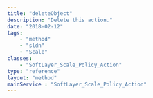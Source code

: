 ```yaml
---
title: "deleteObject"
description: "Delete this action."
date: "2018-02-12"
tags:
    - "method"
    - "sldn"
    - "Scale"
classes:
    - "SoftLayer_Scale_Policy_Action"
type: "reference"
layout: "method"
mainService : "SoftLayer_Scale_Policy_Action"
---
```

